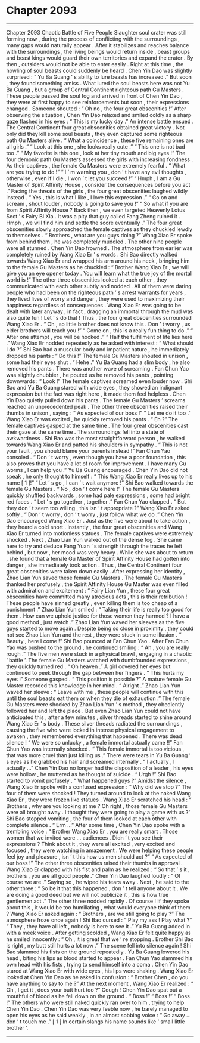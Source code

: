
# Chapter 2093


---

Chapter 2093 Chaotic Battle of Five People
Slaughter soul crater was still forming now , during the process of conflicting with the surroundings , many gaps would naturally appear . After it stabilizes and reaches balance with the surroundings , the living beings would return inside , beast groups and beast kings would guard their own territories and expand the crater . By then , outsiders would not be able to enter easily .
Right at this time , the howling of soul beasts could suddenly be heard .
Chen Yin Dao was slightly surprised : “ Yu Ba Guang ’ s ability to lure beasts has increased .”
But soon , they found something amiss .
What lured the soul beasts here was not Yu Ba Guang , but a group of Central Continent righteous path Gu Masters .
These people passed the soul fog and arrived in front of Chen Yin Dao , they were at first happy to see reinforcements but soon , their expressions changed .
Someone shouted : “ Oh no , the four great obscenities !”
After observing the situation , Chen Yin Dao relaxed and smiled coldly as a sharp gaze flashed in his eyes : “ This is my lucky day .”
An intense battle ensued .
The Central Continent four great obscenities obtained great victory .
Not only did they kill some soul beasts , they even captured some righteous path Gu Masters alive .
“ What a coincidence , these five remaining ones are all girls .”
“ Look at this one , she looks really cute .”
“ This one is not bad too .”
“ My favorite is this one , look at her tiny mouth and big eyes !”
The four demonic path Gu Masters assessed the girls with increasing fondness .
As their captives , the female Gu Masters were extremely fearful .
“ What are you trying to do !”
“ I ’ m warning you , don ’ t have any evil thoughts , otherwise , even if I die , I won ’ t let you succeed !”
“ Hmph , I am a Gu Master of Spirit Affinity House , consider the consequences before you act .”
Facing the threats of the girls , the four great obscenities laughed wildly instead .
“ Yes , this is what I like , I love this expression .”
“ Go on and scream , shout louder , nobody is going to save you !”
“ So what if you are from Spirit Affinity House ? Back then , we even targeted Heavenly Lotus Sect ’ s Fairy Bi Xia . It was a pity that guy called Fang Zheng ruined it . Hmph , we will find him and settle the score eventually .”
The four great obscenities slowly approached the female captives as they chuckled lewdly to themselves .
“ Brothers , what are you guys doing ?” Wang Xiao Er spoke from behind them , he was completely muddled .
The other nine people were all stunned .
Chen Yin Dao frowned .
The atmosphere from earlier was completely ruined by Wang Xiao Er ’ s words .
Shi Bao directly walked towards Wang Xiao Er and wrapped his arm around his neck , bringing him to the female Gu Masters as he chuckled : “ Brother Wang Xiao Er , we will give you an eye opener today . You will learn what the true joy of the mortal world is !”
The other three obscenities looked at each other , they communicated with each other subtly and nodded .
All of them were daring people who had been on the righteous path ’ s arrest warrants for years , they lived lives of worry and danger , they were used to maximizing their happiness regardless of consequences .
Wang Xiao Er was going to be dealt with later anyway , in fact , dragging an immortal through the mud was also quite fun !
Let ’ s do that !
Thus , the four great obscenities surrounded Wang Xiao Er .
“ Oh , so little brother does not know this . Don ’ t worry , us elder brothers will teach you !”
“ Come on , this is a really fun thing to do .”
“ After one attempt , you will be hooked .”
“ Half the fulfillment of life lies here .”
Wang Xiao Er nodded repeatedly as he asked with interest : “ What should I do ?”
Shi Bao had a muscular body and impatient nature , he immediately dropped his pants : “ Do this !”
The female Gu Masters shouted in unison , some had their eyes shut .
“ Hehe .” Yu Ba Guang had a slim body , he also removed his pants .
There was another wave of screaming .
Fan Chun Yao was slightly chubbier , he pouted as he removed his pants , pointing downwards : “ Look !”
The female captives screamed even louder now .
Shi Bao and Yu Ba Guang stared with wide eyes , they showed an indignant expression but the fact was right here , it made them feel helpless .
Chen Yin Dao quietly pulled down his pants .
The female Gu Masters ’ screams reached an unprecedented peak .
The other three obscenities raised their thumbs in unison , saying : “ As expected of our boss !”
“ Let me do it too .” Wang Xiao Er was excited , he quickly removed his pants .
“ Eh ?” The female captives gasped at the same time .
The four great obscenities cast their gaze at the same time .
The surroundings fell into a state of awkwardness .
Shi Bao was the most straightforward person , he walked towards Wang Xiao Er and patted his shoulders in sympathy .
“ This is not your fault , you should blame your parents instead !” Fan Chun Yao consoled .
“ Don ’ t worry , even though you have a poor foundation , this also proves that you have a lot of room for improvement . I have many Gu worms , I can help you .” Yu Ba Guang encouraged .
Chen Yin Dao did not speak , he only thought to himself : “ This Wang Xiao Er really lives up to his name [ 1 ]!”
“ Let ’ s go , I can ’ t wait anymore !” Shi Bao walked towards the female Gu Masters .
“ No , don ’ t come here !” The female Gu Masters quickly shuffled backwards , some had pale expressions , some had bright red faces .
“ Let ’ s go together , together .” Fan Chun Yao clapped .
“ But they don ’ t seem too willing , this isn ’ t appropriate ?” Wang Xiao Er asked softly .
“ Don ’ t worry , don ’ t worry , just follow what we do .” Chen Yin Dao encouraged Wang Xiao Er .
Just as the five were about to take action , they heard a cold snort .
Instantly , the four great obscenities and Wang Xiao Er turned into motionless statues .
The female captives were extremely shocked .
Next , Zhao Lian Yun walked out of the dense fog .
She came here to try and deduce Fang Yuan ’ s strength through the traces he left behind , but now , her mood was very heavy .
While she was about to return , she found that a female Gu Master of Spirit Affinity House had gotten into danger , she immediately took action .
Thus , the Central Continent four great obscenities were taken down easily .
After expressing her identity , Zhao Lian Yun saved these female Gu Masters .
The female Gu Masters thanked her profusely , the Spirit Affinity House Gu Master was even filled with admiration and excitement : “ Fairy Lian Yun , these four great obscenities have committed many atrocious acts , this is their retribution ! These people have sinned greatly , even killing them is too cheap of a punishment .”
Zhao Lian Yun smiled : “ Taking their life is really too good for them . How can we uphold justice for those women they harmed ? I have a good method , just watch .”
Zhao Lian Yun waved her sleeves as the five guys started to move again .
Despite being so close in proximity , they could not see Zhao Lian Yun and the rest , they were stuck in some illusion .
“ Beauty , here I come !” Shi Bao pounced at Fan Chun Yao .
After Fan Chun Yao was pushed to the ground , he continued smiling : “ Ah , you are really rough .”
The five men were stuck in a physical brawl , engaging in a chaotic ‘ battle ’.
The female Gu Masters watched with dumbfounded expressions , they quickly turned red .
“ Oh heaven .” A girl covered her eyes but continued to peek through the gap between her fingers .
“ This hurts my eyes !” Someone gasped .
“ This position is possible ?” A mature female Gu Master recorded this knowledge in her mind .
“ Alright .” Zhao Lian Yun waved her sleeve : “ Leave with me , these people will continue with this until the soul beasts eat them or when they die of exhaustion .”
The female Gu Masters were shocked by Zhao Lian Yun ’ s method , they obediently followed her and left the place .
But even Zhao Lian Yun could not have anticipated this , after a few minutes , silver threads started to shine around Wang Xiao Er ’ s body .
These silver threads radiated the surroundings , causing the five who were locked in intense physical engagement to awaken , they remembered everything that happened .
There was dead silence !
“ We were so unlucky , a female immortal actually came !!” Fan Chun Yao was internally shocked .
“ This female immortal is too vicious , that was more cruel than just killing us .” There were tears in Yu Ba Guang ’ s eyes as he grabbed his hair and screamed internally .
“ I actually , I actually …” Chen Yin Dao no longer had the disposition of a leader , his eyes were hollow , he muttered as he thought of suicide .
“ Urgh !” Shi Bao started to vomit profusely .
“ What happened guys ?” Amidst the silence , Wang Xiao Er spoke with a confused expression : “ Why did we stop ?”
The four of them were shocked !
They turned around to look at the naked Wang Xiao Er , they were frozen like statues .
Wang Xiao Er scratched his head : “ Brothers , why are you looking at me ? Oh right , those female Gu Masters were all brought away . I thought they were going to play a game with us ?”
Shi Bao stopped vomiting , the four of them looked at each other with complete silence .
“ Erm …” After some time , Chen Yin Dao spoke with a trembling voice : “ Brother Wang Xiao Er , you are really smart . Those women that we invited were … audiences . Didn ’ t you see their expressions ? Think about it , they were all excited , very excited and focused , they were watching in amazement . We were helping these people feel joy and pleasure , isn ’ t this how us men should act ?”
“ As expected of our boss !” The other three obscenities raised their thumbs in approval .
Wang Xiao Er clapped with his fist and palm as he realized : “ So that ’ s it , brothers , you are all good people .”
Chen Yin Dao laughed loudly : “ Of course we are .”
Saying so , he wiped his tears away .
Next , he said to the other three : “ So be it that this happened , don ’ t tell anyone about it . We are doing a good deed but we will not publicize it , this is how true gentlemen act .”
The other three nodded rapidly .
Of course !
If they spoke about this , it would be too humiliating , what would everyone think of them ?
Wang Xiao Er asked again : “ Brothers , are we still going to play ?”
The atmosphere froze once again !
Shi Bao cursed : “ Play my ass ! Play what ?”
“ They , they have all left , nobody is here to see it .” Yu Ba Guang added in with a meek voice .
After getting scolded , Wang Xiao Er felt quite happy as he smiled innocently : “ Oh , it is great that we ’ re stopping . Brother Shi Bao is right , my butt still hurts a lot now .”
The scene fell into silence again !
Shi Bao slammed his fists on the ground repeatedly .
Yu Ba Guang lowered his head , biting his lips as blood started to appear .
Fan Chun Yao slammed his own head with his fists , trying to send himself into a coma .
Chen Yin Dao stared at Wang Xiao Er with wide eyes , his lips were shaking .
Wang Xiao Er looked at Chen Yin Dao as he asked in confusion : “ Brother Chen , do you have anything to say to me ?”
At the next moment , Wang Xiao Er realized : “ Oh , I get it , does your butt hurt too ?”
Cough !
Chen Yin Dao spat out a mouthful of blood as he fell down on the ground .
“ Boss !”
“ Boss !”
“ Boss !”
The others who were still naked quickly ran over to him , trying to help Chen Yin Dao .
Chen Yin Dao was very feeble now , he barely managed to open his eyes as he said weakly , in an almost sobbing voice : “ Go away … don ’ t touch me .”
[ 1 ] In certain slangs his name sounds like ‘ small little brother ’.

---


